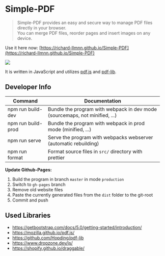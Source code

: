 # Simple-PDF
> Simple-PDF provides an easy and secure way to manage PDF files directly in your browser.  
> You can merge PDF files, reorder pages and insert images on any device.  

Use it here now: [https://richard-llmnn.github.io/Simple-PDF](https://richard-llmnn.github.io/Simple-PDF)

![](docu/example.gif)

It is written in JavaScript and utilizes [pdf.js](https://mozilla.github.io/pdf.js/) and [pdf-lib](https://pdf-lib.js.org/).

## Developer Info
| Command            | Documentation                                                              |
|--------------------|----------------------------------------------------------------------------|
| npm run build-dev  | Bundle the program with webpack in dev mode (sourcemaps, not minified, ...) |
| npm run build-prod | Bundle the program with webpack in prod mode (minified, ...)               |
| npm run serve      | Serve the program with webpacks webserver (automatic rebuilding)           |
| npm run format     | Format source files in `src/` directory with prettier                      |

**Update Github-Pages:**

1. Build the program in branch `master` in mode `production`
2. Switch to `gh-pages` branch
3. Remove old website files
4. Paste the currently generated files from the `dist` folder to the git-root
5. Commit and push

## Used Libraries
- https://getbootstrap.com/docs/5.0/getting-started/introduction/
- https://mozilla.github.io/pdf.js/
- https://github.com/Hopding/pdf-lib 
- https://www.dropzone.dev/js/  
- https://shopify.github.io/draggable/
